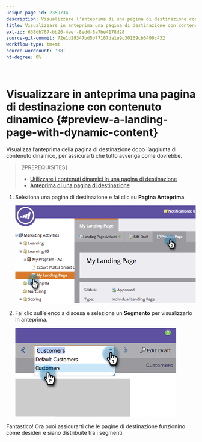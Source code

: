 ```yaml
---
unique-page-id: 2359734
description: Visualizzare l’anteprima di una pagina di destinazione con contenuto dinamico - Documenti Marketo - Documentazione del prodotto
title: Visualizzare in anteprima una pagina di destinazione con contenuto dinamico
exl-id: 638db767-bb20-4eef-8edd-8a7be4178d28
source-git-commit: 72e1d29347bd5b77107da1e9c30169cb6490c432
workflow-type: tm+mt
source-wordcount: '88'
ht-degree: 0%

---
```


# Visualizzare in anteprima una pagina di destinazione con contenuto dinamico {#preview-a-landing-page-with-dynamic-content}

Visualizza l’anteprima della pagina di destinazione dopo l’aggiunta di contenuto dinamico, per assicurarti che tutto avvenga come dovrebbe.

>[!PREREQUISITES]
>
>* [Utilizzare i contenuti dinamici in una pagina di destinazione](/help/marketo/product-docs/demand-generation/landing-pages/personalizing-landing-pages/use-dynamic-content-in-a-landing-page.md)
>* [Anteprima di una pagina di destinazione](/help/marketo/product-docs/demand-generation/landing-pages/landing-page-actions/preview-a-landing-page.md)


1. Seleziona una pagina di destinazione e fai clic su **Pagina Anteprima**.

   ![](assets/image2014-9-17-16-3a9-3a55.png)

1. Fai clic sull’elenco a discesa e seleziona un **Segmento** per visualizzarlo in anteprima.

   ![](assets/image2014-9-25-15-3a34-3a40.png)

Fantastico! Ora puoi assicurarti che le pagine di destinazione funzionino come desideri e siano distribuite tra i segmenti.

